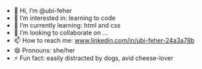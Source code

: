 - 👋 Hi, I’m @ubi-feher
- 👀 I’m interested in: learning to code
- 🌱 I’m currently learning: html and css
- 💞️ I’m looking to collaborate on ...
- 📫 How to reach me: www.linkedin.com/in/ubi-feher-24a3a78b
- 😄 Pronouns: she/her
- ⚡ Fun fact: easily distracted by dogs, avid cheese-lover

<!---
ubi-feher/ubi-feher is a ✨ special ✨ repository because its `README.md` (this file) appears on your GitHub profile.
You can click the Preview link to take a look at your changes.
--->
